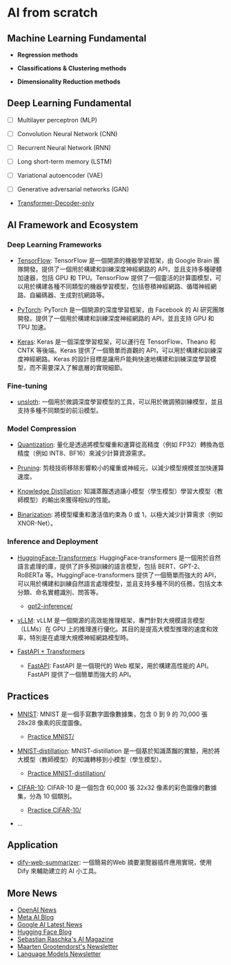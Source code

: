 # AI from scratch

## Machine Learning Fundamental

- **Regression methods**

- **Classifications & Clustering methods**

- **Dimensionality Reduction methods**

## Deep Learning Fundamental

- [ ] Multilayer perceptron (MLP)

- [ ] Convolution Neural Network (CNN)

- [ ] Recurrent Neural Network (RNN)

- [ ] Long short-term memory (LSTM)

- [ ] Variational autoencoder (VAE)

- [ ] Generative adversarial networks (GAN)

- [Transformer-Decoder-only](Transformer-decoder-only/README.md)

## AI Framework and Ecosystem

### Deep Learning Frameworks

- [TensorFlow](https://www.tensorflow.org/guide): TensorFlow 是一個開源的機器學習框架，由 Google Brain 團隊開發。提供了一個用於構建和訓練深度神經網路的 API，並且支持多種硬體加速器，包括 GPU 和 TPU。TensorFlow 提供了一個靈活的計算圖模型，可以用於構建各種不同類型的機器學習模型，包括卷積神經網路、循環神經網路、自編碼器、生成對抗網路等。

- [PyTorch](https://pytorch.org/get-started/locally/): PyTorch 是一個開源的深度學習框架，由 Facebook 的 AI 研究團隊開發。提供了一個用於構建和訓練深度神經網路的 API，並且支持 GPU 和 TPU 加速。

- [Keras](https://keras.io/): Keras 是一個深度學習框架，可以運行在 TensorFlow、Theano 和 CNTK 等後端。Keras 提供了一個簡單而直觀的 API，可以用於構建和訓練深度神經網路。Keras 的設計目標是讓用戶能夠快速地構建和訓練深度學習模型，而不需要深入了解底層的實現細節。

### Fine-tuning

- [unsloth](https://github.com/unslothai/unsloth): 一個用於微調深度學習模型的工具，可以用於微調預訓練模型，並且支持多種不同類型的前沿模型。

### Model Compression

- [Quantization](): 量化是透過將模型權重和運算從高精度（例如 FP32）轉換為低精度（例如 INT8、BF16）來減少計算資源需求。

- [Pruning](): 剪枝技術移除影響較小的權重或神經元，以減少模型規模並加快運算速度。

- [Knowledge Distillation](): 知識蒸餾透過讓小模型（學生模型）學習大模型（教師模型）的輸出來獲得相似的性能。

- [Binarization](): 將模型權重和激活值約束為 0 或 1，以極大減少計算需求（例如 XNOR-Net）。

### Inference and Deployment

- [HuggingFace-Transformers](https://huggingface.co/docs/transformers/en/index): HuggingFace-transformers 是一個用於自然語言處理的庫，提供了許多預訓練的語言模型，包括 BERT、GPT-2、RoBERTa 等。HuggingFace-transformers 提供了一個簡單而強大的 API，可以用於構建和訓練自然語言處理模型，並且支持多種不同的任務，包括文本分類、命名實體識別、問答等。
  - [gpt2-inference/](HuggingFace-Transformers/)

- [vLLM](https://docs.vllm.ai/en/latest/index.html): vLLM 是一個開源的高效能推理框架，專門針對大規模語言模型（LLMs）在 GPU 上的推理進行優化。其目的是提高大模型推理的速度和效率，特別是在處理大規模神經網路模型時。

- [FastAPI + Transformers]()
  - [FastAPI](https://fastapi.tiangolo.com/tutorial/): FastAPI 是一個現代的 Web 框架，用於構建高性能的 API。FastAPI 提供了一個簡單而強大的 API。

## Practices

- [MNIST](): MNIST 是一個手寫數字圖像數據集，包含 0 到 9 的 70,000 張 28x28 像素的灰度圖像。
  - [Practice MNIST/](Practices/MNIST/)

- [MNIST-distillation](): MNIST-distillation 是一個基於知識蒸餾的實驗，用於將大模型（教師模型）的知識轉移到小模型（學生模型）。
  - [Practice MNIST-distillation/](Practices/MNIST-distillation/)

- [CIFAR-10](): CIFAR-10 是一個包含 60,000 張 32x32 像素的彩色圖像的數據集，分為 10 個類別。
  - [Practice CIFAR-10/](Practices/CIFAR-10/)

- ...

## Application

- [dify-web-summarizer](Application/dify-web-summarizer): 一個簡易的Web 摘要瀏覽器插件應用實現，使用 Dify 來輔助建立的 AI 小工具。

## More News

- [OpenAI News](https://openai.com/news/)
- [Meta AI Blog](https://ai.meta.com/blog/)
- [Google AI Latest News](https://ai.google/latest-news/)
- [Hugging Face Blog](https://huggingface.co/blog)
- [Sebastian Raschka's AI Magazine](https://magazine.sebastianraschka.com/?utm_source=homepage_recommendations&utm_campaign=1741130)
- [Maarten Grootendorst's Newsletter](https://newsletter.maartengrootendorst.com/)
- [Language Models Newsletter](https://newsletter.languagemodels.co/?utm_source=homepage_recommendations&utm_campaign=1741130)


